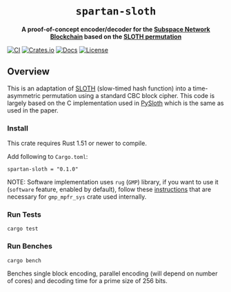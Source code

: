 <div align="center">
  <h1><code>spartan-sloth</code></h1>
  <strong>A proof-of-concept encoder/decoder for the <a href="https://subspace.network/">Subspace Network Blockchain</a> based on the <a href="https://eprint.iacr.org/2015/366">SLOTH permutation</a></strong>
</div>

[![CI](https://github.com/subspace/spartan-codec/actions/workflows/ci.yaml/badge.svg)](https://github.com/subspace/spartan-codec/actions/workflows/ci.yaml)
[![Crates.io](https://img.shields.io/crates/v/spartan-sloth?style=flat-square)](https://crates.io/crates/spartan-sloth)
[![Docs](https://img.shields.io/badge/docs-latest-blue.svg?style=flat-square)](https://docs.rs/spartan-sloth)
[![License](https://img.shields.io/github/license/subspace/spartan-codec?style=flat-square)](https://github.com/subspace/spartan-codec)

## Overview

This is an adaptation of [SLOTH](https://eprint.iacr.org/2015/366) (slow-timed hash function) into a time-asymmetric permutation using a standard CBC block cipher. This code is largely based on the C implementation used in [PySloth](https://github.com/randomchain/pysloth/blob/master/sloth.c) which is the same as used in the paper.

### Install
This crate requires Rust 1.51 or newer to compile.

Add following to `Cargo.toml`:
```
spartan-sloth = "0.1.0"
```

NOTE: Software implementation uses `rug` (`GMP`) library, if you want to use it (`software` feature, enabled by default), follow these [instructions](https://docs.rs/gmp-mpfr-sys/1.3.0/gmp_mpfr_sys/index.html#building-on-gnulinux) that are necessary for `gmp_mpfr_sys` crate used internally.

### Run Tests

```
cargo test
```

### Run Benches

```
cargo bench
```

Benches single block encoding, parallel encoding (will depend on number of cores) and decoding time for a prime size of 256 bits.

